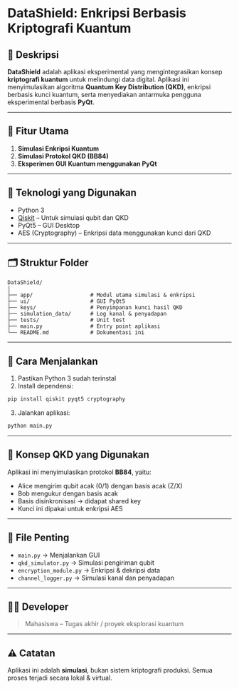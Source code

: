 # DataShield: Enkripsi Berbasis Kriptografi Kuantum

## 📌 Deskripsi
**DataShield** adalah aplikasi eksperimental yang mengintegrasikan konsep **kriptografi kuantum** untuk melindungi data digital. Aplikasi ini menyimulasikan algoritma **Quantum Key Distribution (QKD)**, enkripsi berbasis kunci kuantum, serta menyediakan antarmuka pengguna eksperimental berbasis **PyQt**.

---

## 🚀 Fitur Utama
1. **Simulasi Enkripsi Kuantum**
2. **Simulasi Protokol QKD (BB84)**
3. **Eksperimen GUI Kuantum menggunakan PyQt**

---

## 🧪 Teknologi yang Digunakan
- Python 3
- [Qiskit](https://qiskit.org/) – Untuk simulasi qubit dan QKD
- PyQt5 – GUI Desktop
- AES (Cryptography) – Enkripsi data menggunakan kunci dari QKD

---

## 🗂️ Struktur Folder
```
DataShield/
│
├── app/                  # Modul utama simulasi & enkripsi
├── ui/                   # GUI PyQt5
├── keys/                 # Penyimpanan kunci hasil QKD
├── simulation_data/      # Log kanal & penyadapan
├── tests/                # Unit test
├── main.py               # Entry point aplikasi
└── README.md             # Dokumentasi ini
```

---

## 🔧 Cara Menjalankan
1. Pastikan Python 3 sudah terinstal
2. Install dependensi:
```bash
pip install qiskit pyqt5 cryptography
```
3. Jalankan aplikasi:
```bash
python main.py
```

---

## 🧠 Konsep QKD yang Digunakan
Aplikasi ini menyimulasikan protokol **BB84**, yaitu:
- Alice mengirim qubit acak (0/1) dengan basis acak (Z/X)
- Bob mengukur dengan basis acak
- Basis disinkronisasi → didapat shared key
- Kunci ini dipakai untuk enkripsi AES

---

## 📂 File Penting
- `main.py` → Menjalankan GUI
- `qkd_simulator.py` → Simulasi pengiriman qubit
- `encryption_module.py` → Enkripsi & dekripsi data
- `channel_logger.py` → Simulasi kanal dan penyadapan

---

## 👨‍💻 Developer
> Mahasiswa – Tugas akhir / proyek eksplorasi kuantum

---

## ⚠️ Catatan
Aplikasi ini adalah **simulasi**, bukan sistem kriptografi produksi. Semua proses terjadi secara lokal & virtual.
